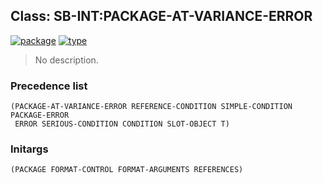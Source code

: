 ## Class: SB-INT:PACKAGE-AT-VARIANCE-ERROR
[![package](https://img.shields.io/badge/Package-SB--INT-5f9ea0.svg?style=social&colorA=999999)](../) [![type](https://img.shields.io/badge/Type-Class-5f9ea0.svg?style=social&colorA=999999)](../#class) 

> No description.

### Precedence list
```
(PACKAGE-AT-VARIANCE-ERROR REFERENCE-CONDITION SIMPLE-CONDITION PACKAGE-ERROR
 ERROR SERIOUS-CONDITION CONDITION SLOT-OBJECT T)
```
### Initargs
```
(PACKAGE FORMAT-CONTROL FORMAT-ARGUMENTS REFERENCES)
```
